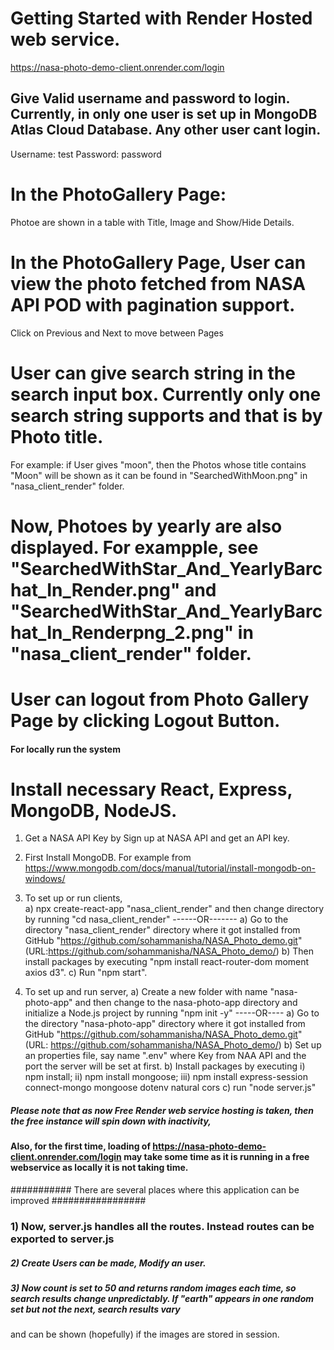 # Getting Started with Render Hosted web service.

https://nasa-photo-demo-client.onrender.com/login

## Give Valid username and password to login. Currently, in only one user is set up in MongoDB Atlas Cloud Database. Any other user cant login.
Username: test
Password: password

# In the PhotoGallery Page:

Photoe are shown in a table with Title, Image and Show/Hide Details. 

# In the PhotoGallery Page, User can view the photo fetched from NASA API POD with pagination support. 
Click on Previous and Next to move between Pages

# User can give search string in the search input box. Currently only one search string supports and that is by Photo title. 

For example: if User gives "moon", then the Photos whose title contains "Moon" will be shown as it can be found in "SearchedWithMoon.png" in "nasa_client_render" folder.

# Now, Photoes by yearly are also displayed. For exampple, see "SearchedWithStar_And_YearlyBarchat_In_Render.png"  and "SearchedWithStar_And_YearlyBarchat_In_Renderpng_2.png" in "nasa_client_render" folder.

# User can logout from Photo Gallery Page by clicking Logout Button. 

#### For locally run the system ####

# Install necessary React, Express, MongoDB, NodeJS.


1) Get a NASA API Key by Sign up at NASA API and get an API key.
2) First Install MongoDB. For example from https://www.mongodb.com/docs/manual/tutorial/install-mongodb-on-windows/
3) To set up or run clients,  
   a) npx create-react-app "nasa_client_render" and then change directory by running "cd nasa_client_render"
   ------OR-------
   a) Go to the directory "nasa_client_render" directory where it got installed from GitHub "https://github.com/sohammanisha/NASA_Photo_demo.git" (URL:https://github.com/sohammanisha/NASA_Photo_demo/)
   b) Then install packages by executing "npm install react-router-dom moment axios d3".
   c) Run "npm start".

4) To set up and run server, 
        a) Create a new folder with name "nasa-photo-app" and then change to the nasa-photo-app directory 
           and initialize a Node.js project by running "npm init -y"
           -----OR----
       a) Go to the directory "nasa-photo-app" directory where it got installed from GitHub "https://github.com/sohammanisha/NASA_Photo_demo.git" (URL: https://github.com/sohammanisha/NASA_Photo_demo/)
       b) Set up an properties file, say name ".env" where Key from NAA API and the port the server will be set at first.
       b) Install packages by executing 
           i) npm install; 
           ii) npm install mongoose; 
           iii) npm install express-session connect-mongo mongoose dotenv natural cors
       c) run "node server.js"
   

##### Please note that as now Free Render web service hosting is taken, then the free instance will spin down with inactivity, 
#### Also, for the first time, loading of https://nasa-photo-demo-client.onrender.com/login may take some time as it is running in a free webservice as locally it is not taking time.

###########  There are several places where this application can be improved #################
### 1) Now, server.js handles all the routes. Instead routes can be exported to server.js
##### 2) Create Users can be made, Modify an user. 
##### 3) Now count is set to 50 and returns random images each time, so search results change unpredictably. If "earth" appears in one random set but not the next, search results vary 
and can be shown (hopefully) if the images are stored in session. 